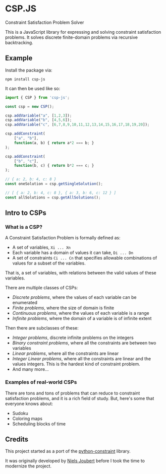 # CSP.JS

Constraint Satisfaction Problem Solver

This is a JavaScript library for expressing and solving constraint satisfaction problems. It solves discrete finite-domain problems via recursive backtracking.

## Example

Install the package via:

```
npm install csp-js
```

It can then be used like so:

```js
import { CSP } from 'csp-js';

const csp = new CSP();

csp.addVariable("a", [1,2,3]);
csp.addVariable("b", [4,5,6]);
csp.addVariable("c", [6,7,8,9,10,11,12,13,14,15,16,17,18,19,20]);

csp.addConstraint(
	["a", "b"],
	function(a, b) { return a*2 === b; }
);

csp.addConstraint(
	["b", "c"],
	function(b, c) { return b*2 === c; }
);

// { a: 2, b: 4, c: 8 }
const oneSolution = csp.getSingleSolution();

// [ { a: 2, b: 4, c: 8 }, { a: 3, b: 6, c: 12 } ]
const allSolutions = csp.getAllSolutions();
```

## Intro to CSPs

### What is a CSP?

A Constraint Satisfaction Problem is formally defined as:

- A set of variables, `Xi ... Xn`
- Each variable has a domain of values it can take, `Di ... Dn`
- A set of constraints `Ci ... Cn` that specifies allowable combinations of values for a subset of the variables.

That is, a set of variables, with relations between the valid values of these variables.

There are multiple classes of CSPs:

- *Discrete problems*, where the values of each variable can be enumerated
- *Finite problems*, where the size of domain is finite
- *Continuous problems*, where the values of each variable is a range
- *Infinite problems*, where the domain of a variable is of infinite extent

Then there are subclasses of these:

- *Integer problems*, discrete infinite problems on the integers
- *Binary constraint problems*, where all the constraints are between two variables
- *Linear problems*, where all the constraints are linear
- *Integer Linear problems*, where all the constraints are linear and the values integers. This is the hardest kind of constraint problem.
- And many more...

### Examples of real-world CSPs

There are tons and tons of problems that can reduce to constraint satisfaction problems, and it is a rich field of study. But, here's some that everyone knows about:

- Sudoku
- Coloring maps
- Scheduling blocks of time

## Credits

This project started as a port of the [python-constraint](http://labix.org/python-constraint) library.

It was originally developed by [Niels Joubert](https://github.com/njoubert/csp.js) before I took the time to modernize the project.
